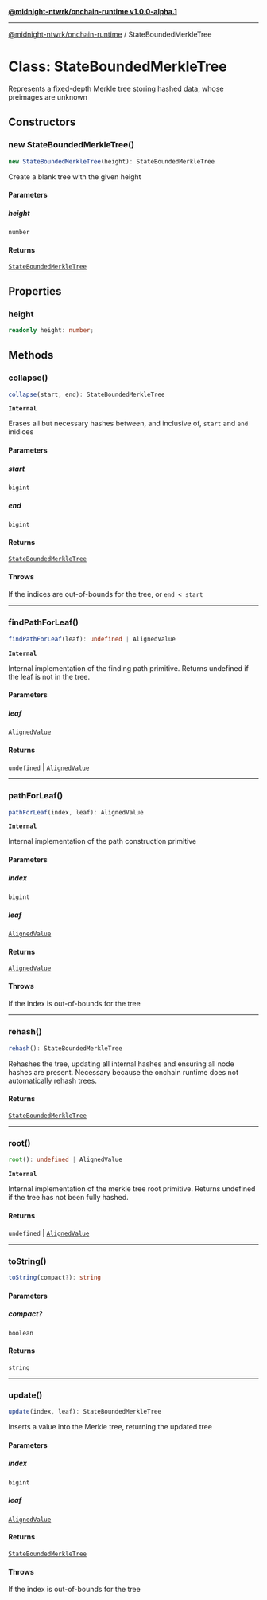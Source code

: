 [**@midnight-ntwrk/onchain-runtime v1.0.0-alpha.1**](../README.md)

***

[@midnight-ntwrk/onchain-runtime](../globals.md) / StateBoundedMerkleTree

# Class: StateBoundedMerkleTree

Represents a fixed-depth Merkle tree storing hashed data, whose preimages
are unknown

## Constructors

### new StateBoundedMerkleTree()

```ts
new StateBoundedMerkleTree(height): StateBoundedMerkleTree
```

Create a blank tree with the given height

#### Parameters

##### height

`number`

#### Returns

[`StateBoundedMerkleTree`](StateBoundedMerkleTree.md)

## Properties

### height

```ts
readonly height: number;
```

## Methods

### collapse()

```ts
collapse(start, end): StateBoundedMerkleTree
```

**`Internal`**

Erases all but necessary hashes between, and inclusive of, `start` and
`end` inidices

#### Parameters

##### start

`bigint`

##### end

`bigint`

#### Returns

[`StateBoundedMerkleTree`](StateBoundedMerkleTree.md)

#### Throws

If the indices are out-of-bounds for the tree, or `end < start`

***

### findPathForLeaf()

```ts
findPathForLeaf(leaf): undefined | AlignedValue
```

**`Internal`**

Internal implementation of the finding path primitive.
Returns undefined if the leaf is not in the tree.

#### Parameters

##### leaf

[`AlignedValue`](../type-aliases/AlignedValue.md)

#### Returns

`undefined` \| [`AlignedValue`](../type-aliases/AlignedValue.md)

***

### pathForLeaf()

```ts
pathForLeaf(index, leaf): AlignedValue
```

**`Internal`**

Internal implementation of the path construction primitive

#### Parameters

##### index

`bigint`

##### leaf

[`AlignedValue`](../type-aliases/AlignedValue.md)

#### Returns

[`AlignedValue`](../type-aliases/AlignedValue.md)

#### Throws

If the index is out-of-bounds for the tree

***

### rehash()

```ts
rehash(): StateBoundedMerkleTree
```

Rehashes the tree, updating all internal hashes and ensuring all
node hashes are present. Necessary because the onchain runtime does
not automatically rehash trees.

#### Returns

[`StateBoundedMerkleTree`](StateBoundedMerkleTree.md)

***

### root()

```ts
root(): undefined | AlignedValue
```

**`Internal`**

Internal implementation of the merkle tree root primitive.
Returns undefined if the tree has not been fully hashed.

#### Returns

`undefined` \| [`AlignedValue`](../type-aliases/AlignedValue.md)

***

### toString()

```ts
toString(compact?): string
```

#### Parameters

##### compact?

`boolean`

#### Returns

`string`

***

### update()

```ts
update(index, leaf): StateBoundedMerkleTree
```

Inserts a value into the Merkle tree, returning the updated tree

#### Parameters

##### index

`bigint`

##### leaf

[`AlignedValue`](../type-aliases/AlignedValue.md)

#### Returns

[`StateBoundedMerkleTree`](StateBoundedMerkleTree.md)

#### Throws

If the index is out-of-bounds for the tree

